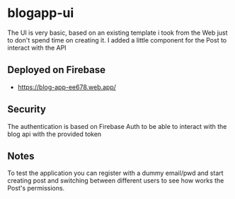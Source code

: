 # blogapp-ui

The UI is very basic, based on an existing template i took from the Web just to don't spend time on creating it. 
I added a little component for the Post to interact with the API

## Deployed on Firebase

- https://blog-app-ee678.web.app/

## Security

The authentication is based on Firebase Auth to be able to interact with the blog api with the provided token

## Notes
To test the application you can register with a dummy email/pwd and start creating post and switching between different users to see how works the Post's permissions.
